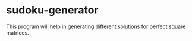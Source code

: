 # sudoku-generator
This program will help in generating different solutions for perfect square matrices.
